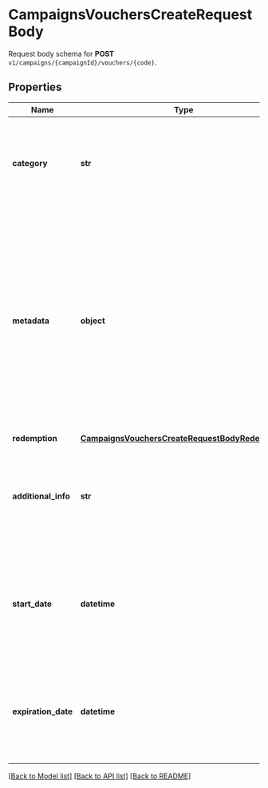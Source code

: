 # CampaignsVouchersCreateRequestBody

Request body schema for **POST** `v1/campaigns/{campaignId}/vouchers/{code}`.

## Properties

Name | Type | Description | Notes
------------ | ------------- | ------------- | -------------
**category** | **str** | The category assigned to the campaign. Either pass this parameter OR the &#x60;category_id&#x60;. | [optional] 
**metadata** | **object** | The metadata object stores all custom attributes assigned to the voucher. A set of key/value pairs that you can attach to a voucher object. It can be useful for storing additional information about the voucher in a structured format. | [optional] 
**redemption** | [**CampaignsVouchersCreateRequestBodyRedemption**](CampaignsVouchersCreateRequestBodyRedemption.md) |  | [optional] 
**additional_info** | **str** | An optional field to keep any extra textual information about the code such as a code description and details. | [optional] 
**start_date** | **datetime** | Activation timestamp defines when the voucher starts to be active in ISO 8601 format. Voucher is *inactive before* this date.  | [optional] 
**expiration_date** | **datetime** | Expiration timestamp defines when the voucher expires in ISO 8601 format.  Voucher is *inactive after* this date. | [optional] 

[[Back to Model list]](../README.md#documentation-for-models) [[Back to API list]](../README.md#documentation-for-api-endpoints) [[Back to README]](../README.md)


